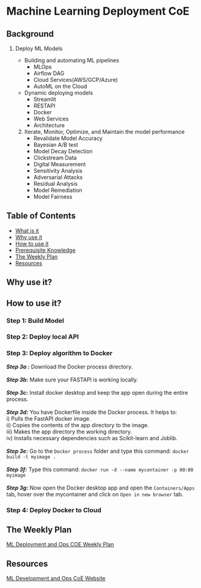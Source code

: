# Machine Learning Deployment CoE

## Background

1. Deploy ML Models

   * Building and automating ML pipelines
     * MLOps
     * Airflow DAG
     * Cloud Services(AWS/GCP/Azure)
     * AutoML on the Cloud
   * Dynamic deploying models
     * Streamlit
     * RESTAPI
     * Docker
     * Web Services
     * Architecture

   2. Iterate, Monitor, Optimize, and Maintain the model performance
      * Revalidate Model Accuracy
      * Bayesian A/B test
      * Model Decay Detection
      * Clickstream Data
      * Digital Measurement
      * Sensitivity Analysis
      * Adversarial Attacks
      * Residual Analysis
      * Model Remediation
      * Model Fairness

## Table of Contents

- [What is it](#what-is-it)
- [Why use it](#why-use-it)
- [How to use it](#how-to-use-it)
- [Prerequisite Knowledge](#prerequisite-knowledge)
- [The Weekly Plan](#the-weekly-plan)
- [Resources](#resources)


## Why use it?



## How to use it?

### Step 1: Build Model

### Step 2: Deploy local API

### Step 3: Deploy algorithm to Docker

***Step 3a :*** Download the Docker process directory.  <br /><br />
***Step 3b:*** Make sure your FASTAPI is working locally. <br /> <br />
***Step 3c:*** Install docker desktop and keep the app open during the entire process. <br /> <br />
***Step 3d:*** You have Dockerfile inside the Docker process. It helps to: <br /> 
i) Pulls the FastAPI docker image. <br />
ii) Copies the contents of the app directory to the image. <br />
iii) Makes the app directory the working directory. <br />
iv) Installs necessary dependencies such as Scikit-learn and Joblib. <br /> <br />
***Step 3e:*** Go to the `Docker process` folder and type this command: `docker build -t myimage .` <br /> <br />
***Step 3f:*** Type this command: `docker run -d --name mycontainer -p 80:80 myimage` <br /> <br />
***Step 3g:*** Now open the Docker desktop app and open the `Containers/Apps` tab, hover over the mycontainer 
and click on `Open in new browser` tab.  

### Step 4: Deploy Docker to Cloud



## The Weekly Plan

[ML Deployment and Ops COE Weekly Plan](https://app.smartsheet.com/sheets/2Pv8prh98qrCfgMQVj6GGFFxw4qjwJv6G6QCwfF1?view=gantt)


## Resources

[ML Development and Ops CoE Website](https://ml-deployment-coe.readthedocs.io/en/latest/index.html)

